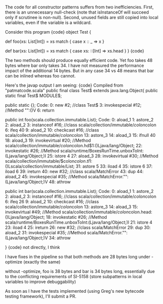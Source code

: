 The code for all constructor patterns suffers from two inefficiencies. First, there is an unnecessary null-check (note that isInstanceOf will succeed only if scrutinee is non-null). Second, unused fields are still copied into local variables, even if the variable is a wildcard.

Consider this program
{code}
object Test {

  def foo(xs: List[Int]) = xs match {
    case x :: _ => x
  }

  def bar(xs: List[Int]) = xs match {
    case xs: ::[Int] => xs.head
  }
}
{code}

The two methods should produce equally efficient code. Yet foo takes 48 bytes where bar only takes 34. I have not measured the performance impact of the additional 14 bytes. But in any case 34 vs 48 means that bar can be inlined whereas foo cannot.

Here's the javap output I am seeing:
{code}
Compiled from "patmatcode.scala"
public final class Test$ extends java.lang.Object{
public static final Test$ MODULE$;

public static {};
  Code:
   0:	new	#2; //class Test$
   3:	invokespecial	#12; //Method "<init>":()V
   6:	return

public int foo(scala.collection.immutable.List);
  Code:
   0:	aload_1
   1:	astore_2
   2:	aload_2
   3:	instanceof	#16; //class scala/collection/immutable/$colon$colon
   6:	ifeq	40
   9:	aload_2
   10:	checkcast	#16; //class scala/collection/immutable/$colon$colon
   13:	astore_3
   14:	aload_3
   15:	ifnull	40
   18:	aload_3
   19:	invokevirtual	#20; //Method scala/collection/immutable/$colon$colon.hd$1:()Ljava/lang/Object;
   22:	invokestatic	#26; //Method scala/runtime/BoxesRunTime.unboxToInt:(Ljava/lang/Object;)I
   25:	istore	4
   27:	aload_3
   28:	invokevirtual	#30; //Method scala/collection/immutable/$colon$colon.tl$1:()Lscala/collection/immutable/List;
   31:	astore	5
   33:	iload	4
   35:	istore	6
   37:	iload	6
   39:	ireturn
   40:	new	#32; //class scala/MatchError
   43:	dup
   44:	aload_2
   45:	invokespecial	#35; //Method scala/MatchError."<init>":(Ljava/lang/Object;)V
   48:	athrow

public int bar(scala.collection.immutable.List);
  Code:
   0:	aload_1
   1:	astore_2
   2:	aload_2
   3:	instanceof	#16; //class scala/collection/immutable/$colon$colon
   6:	ifeq	26
   9:	aload_2
   10:	checkcast	#16; //class scala/collection/immutable/$colon$colon
   13:	astore_3
   14:	aload_3
   15:	invokevirtual	#49; //Method scala/collection/immutable/$colon$colon.head:()Ljava/lang/Object;
   18:	invokestatic	#26; //Method scala/runtime/BoxesRunTime.unboxToInt:(Ljava/lang/Object;)I
   21:	istore	4
   23:	iload	4
   25:	ireturn
   26:	new	#32; //class scala/MatchError
   29:	dup
   30:	aload_2
   31:	invokespecial	#35; //Method scala/MatchError."<init>":(Ljava/lang/Object;)V
   34:	athrow

}
{code}
not directly, I think

I have fixes in the pipeline so that both methods are 28 bytes long 
under -optimize (exactly the same)

without -optimize, foo is 38 bytes and bar is 34 bytes long,
essentially due to the conflicting requirements of SI-5158 (store subpatterns in local variables to improve debuggability)

As soon as I have the tests implemented (using Greg's new bytecode testing framework), I'll submit a PR.
